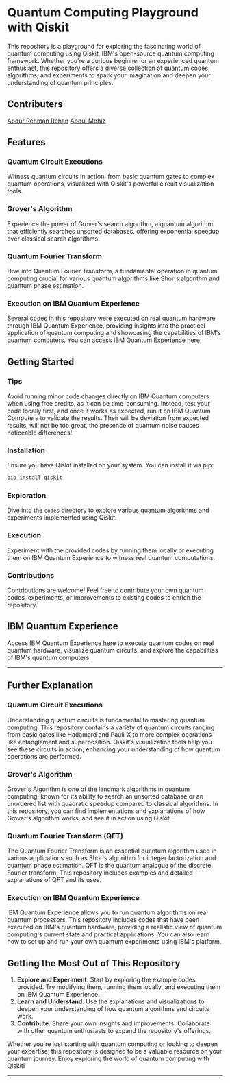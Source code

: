 
# Quantum Computing Playground with Qiskit

This repository is a playground for exploring the fascinating world of quantum computing using Qiskit, IBM's open-source quantum computing framework. Whether you're a curious beginner or an experienced quantum enthusiast, this repository offers a diverse collection of quantum codes, algorithms, and experiments to spark your imagination and deepen your understanding of quantum principles.

## Contributers
[Abdur Rehman Rehan](https://github.com/Abdur-Rehman-Rehan)
[Abdul Mohiz](https://github.com/AMevans12)

## Features

### Quantum Circuit Executions
Witness quantum circuits in action, from basic quantum gates to complex quantum operations, visualized with Qiskit's powerful circuit visualization tools.

### Grover's Algorithm
Experience the power of Grover's search algorithm, a quantum algorithm that efficiently searches unsorted databases, offering exponential speedup over classical search algorithms.

### Quantum Fourier Transform
Dive into Quantum Fourier Transform, a fundamental operation in quantum computing crucial for various quantum algorithms like Shor's algorithm and quantum phase estimation.

### Execution on IBM Quantum Experience
Several codes in this repository were executed on real quantum hardware through IBM Quantum Experience, providing insights into the practical application of quantum computing and showcasing the capabilities of IBM's quantum computers. You can access IBM Quantum Experience [here](https://quantum-computing.ibm.com)

## Getting Started

### Tips
Avoid running minor code changes directly on IBM Quantum computers when using free credits, as it can be time-consuming. Instead, test your code locally first, and once it works as expected, run it on IBM Quantum Computers to validate the results.
Their will be deviation from expected results, will not be too great, the presence of quantum noise causes noticeable differences!

### Installation
Ensure you have Qiskit installed on your system. You can install it via pip:

```sh
pip install qiskit
```

### Exploration
Dive into the `codes` directory to explore various quantum algorithms and experiments implemented using Qiskit.

### Execution
Experiment with the provided codes by running them locally or executing them on IBM Quantum Experience to witness real quantum computations.

### Contributions
Contributions are welcome! Feel free to contribute your own quantum codes, experiments, or improvements to existing codes to enrich the repository.

## IBM Quantum Experience
Access IBM Quantum Experience [here](https://quantum-computing.ibm.com) to execute quantum codes on real quantum hardware, visualize quantum circuits, and explore the capabilities of IBM's quantum computers.

---

## Further Explanation

### Quantum Circuit Executions
Understanding quantum circuits is fundamental to mastering quantum computing. This repository contains a variety of quantum circuits ranging from basic gates like Hadamard and Pauli-X to more complex operations like entanglement and superposition. Qiskit's visualization tools help you see these circuits in action, enhancing your understanding of how quantum operations are performed.

### Grover's Algorithm
Grover's Algorithm is one of the landmark algorithms in quantum computing, known for its ability to search an unsorted database or an unordered list with quadratic speedup compared to classical algorithms. In this repository, you can find implementations and explanations of how Grover's algorithm works, and see it in action using Qiskit.

### Quantum Fourier Transform (QFT)
The Quantum Fourier Transform is an essential quantum algorithm used in various applications such as Shor's algorithm for integer factorization and quantum phase estimation. QFT is the quantum analogue of the discrete Fourier transform. This repository includes examples and detailed explanations of QFT and its uses.

### Execution on IBM Quantum Experience
IBM Quantum Experience allows you to run quantum algorithms on real quantum processors. This repository includes codes that have been executed on IBM's quantum hardware, providing a realistic view of quantum computing's current state and practical applications. You can also learn how to set up and run your own quantum experiments using IBM's platform.

## Getting the Most Out of This Repository

1. **Explore and Experiment**: Start by exploring the example codes provided. Try modifying them, running them locally, and executing them on IBM Quantum Experience.
2. **Learn and Understand**: Use the explanations and visualizations to deepen your understanding of how quantum algorithms and circuits work.
3. **Contribute**: Share your own insights and improvements. Collaborate with other quantum enthusiasts to expand the repository's offerings.

Whether you're just starting with quantum computing or looking to deepen your expertise, this repository is designed to be a valuable resource on your quantum journey. Enjoy exploring the world of quantum computing with Qiskit!

---
